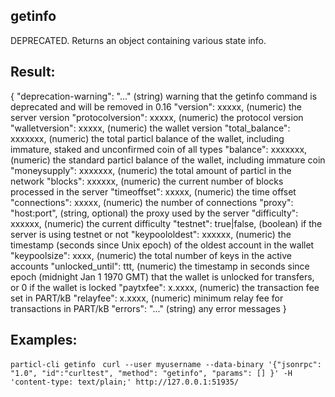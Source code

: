 ## getinfo

DEPRECATED. Returns an object containing various state info.

## Result:
{
  "deprecation-warning": "..." (string) warning that the getinfo command is deprecated and will be removed in 0.16
  "version": xxxxx,           (numeric) the server version
  "protocolversion": xxxxx,   (numeric) the protocol version
  "walletversion": xxxxx,     (numeric) the wallet version
  "total_balance": xxxxxxx,   (numeric) the total particl balance of the wallet, including immature, staked and unconfirmed coin of all types
  "balance": xxxxxxx,         (numeric) the standard particl balance of the wallet, including immature coin
  "moneysupply": xxxxxxx,     (numeric) the total amount of particl in the network
  "blocks": xxxxxx,           (numeric) the current number of blocks processed in the server
  "timeoffset": xxxxx,        (numeric) the time offset
  "connections": xxxxx,       (numeric) the number of connections
  "proxy": "host:port",       (string, optional) the proxy used by the server
  "difficulty": xxxxxx,       (numeric) the current difficulty
  "testnet": true|false,      (boolean) if the server is using testnet or not
  "keypoololdest": xxxxxx,    (numeric) the timestamp (seconds since Unix epoch) of the oldest account in the wallet
  "keypoolsize": xxxx,        (numeric) the total number of keys in the active accounts
  "unlocked_until": ttt,      (numeric) the timestamp in seconds since epoch (midnight Jan 1 1970 GMT) that the wallet is unlocked for transfers, or 0 if the wallet is locked
  "paytxfee": x.xxxx,         (numeric) the transaction fee set in PART/kB
  "relayfee": x.xxxx,         (numeric) minimum relay fee for transactions in PART/kB
  "errors": "..."             (string) any error messages
}

## Examples:
`particl-cli getinfo `
`curl --user myusername --data-binary '{"jsonrpc": "1.0", "id":"curltest", "method": "getinfo", "params": [] }' -H 'content-type: text/plain;' http://127.0.0.1:51935/`
